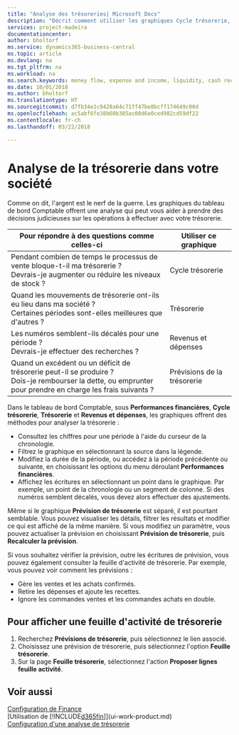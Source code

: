 ```yaml
---
title: "Analyse des trésoreries| Microsoft Docs"
description: "Décrit comment utiliser les graphiques Cycle trésorerie, Revenus et dépenses, Trésorerie et Prévision de trésorerie pour analyser les flux de trésorerie passés et futurs, entrants et sortants de votre société."
services: project-madeira
documentationcenter: 
author: bholtorf
ms.service: dynamics365-business-central
ms.topic: article
ms.devlang: na
ms.tgt_pltfrm: na
ms.workload: na
ms.search.keywords: money flow, expense and income, liquidity, cash receipts minus cash payments, Cartera
ms.date: 10/01/2018
ms.author: bholtorf
ms.translationtype: HT
ms.sourcegitcommit: d7fb34e1c9428a64c71ff47be8bcff174649c00d
ms.openlocfilehash: ac5abf6fe38b60b385ac00d6e0ced982cd59df22
ms.contentlocale: fr-ch
ms.lasthandoff: 03/22/2018

---
```

# <a name="analyzing-cash-flow-in-your-company"></a>Analyse de la trésorerie dans votre société
Comme on dit, l'argent est le nerf de la guerre. Les graphiques du tableau de bord Comptable offrent une analyse qui peut vous aider à prendre des décisions judicieuses sur les opérations à effectuer avec votre trésorerie.  

| Pour répondre à des questions comme celles-ci | Utiliser ce graphique |
| --- | --- |
| Pendant combien de temps le processus de vente bloque-t-il ma trésorerie ?</br> Devrais-je augmenter ou réduire les niveaux de stock ? |Cycle trésorerie |
| Quand les mouvements de trésorerie ont-ils eu lieu dans ma société ?</br> Certaines périodes sont-elles meilleures que d'autres ? |Trésorerie |
| Les numéros semblent-ils décalés pour une période ?</br> Devrais-je effectuer des recherches ? |Revenus et dépenses |
| Quand un excédent ou un déficit de trésorerie peut-il se produire ?</br> Dois-je rembourser la dette, ou emprunter pour prendre en charge les frais suivants ? |Prévisions de la trésorerie |

Dans le tableau de bord Comptable, sous **Performances financières**, **Cycle trésorerie**, **Trésorerie** et **Revenus et dépenses**, les graphiques offrent des méthodes pour analyser la trésorerie :  

* Consultez les chiffres pour une période à l'aide du curseur de la chronologie.  
* Filtrez le graphique en sélectionnant la source dans la légende.  
* Modifiez la durée de la période, ou accédez à la période précédente ou suivante, en choisissant les options du menu déroulant **Performances financières**.  
* Affichez les écritures en sélectionnant un point dans le graphique. Par exemple, un point de la chronologie ou un segment de colonne. Si des numéros semblent décalés, vous devez alors effectuer des ajustements.  

Même si le graphique **Prévision de trésorerie** est séparé, il est pourtant semblable. Vous pouvez visualiser les détails, filtrer les résultats et modifier ce qui est affiché de la même manière. Si vous modifiez un paramètre, vous pouvez actualiser la prévision en choisissant **Prévision de trésorerie**, puis **Recalculer la prévision**.

Si vous souhaitez vérifier la prévision, outre les écritures de prévision, vous pouvez également consulter la feuille d'activité de trésorerie. Par exemple, vous pouvez voir comment les prévisions :

* Gère les ventes et les achats confirmés.  
* Retire les dépenses et ajoute les recettes.  
* Ignore les commandes ventes et les commandes achats en double.  

## <a name="to-view-a-cash-flow-worksheet"></a>Pour afficher une feuille d'activité de trésorerie
1. Recherchez **Prévisions de trésorerie**, puis sélectionnez le lien associé.  
2. Choisissez une prévision de trésorerie, puis sélectionnez l'option **Feuille trésorerie**.  
3. Sur la page **Feuille trésorerie**, sélectionnez l'action **Proposer lignes feuille activité**.  

## <a name="see-also"></a>Voir aussi
[Configuration de Finance](finance-setup-finance.md)  
[Utilisation de [!INCLUDE[d365fin](includes/d365fin_md.md)]](ui-work-product.md)  
[Configuration d'une analyse de trésorerie](finance-setup-cash-flow-analyses.md)  

